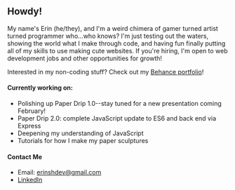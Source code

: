 ## Howdy!

My name's Erin (he/they), and I'm a weird chimera of gamer turned artist turned programmer who...who knows? I'm just testing out the waters, showing the world what I make through code, and having fun finally putting all of my skills to use making cute websites. If you're hiring, I'm open to web development jobs and other opportunities for growth!

Interested in my non-coding stuff? Check out my [Behance portfolio](https://www.behance.net/sherrilh659709ca)!

#### Currently working on:
- Polishing up Paper Drip 1.0--stay tuned for a new presentation coming February!
- Paper Drip 2.0: complete JavaScript update to ES6 and back end via Express
- Deepening my understanding of JavaScript
- Tutorials for how I make my paper sculptures

#### Contact Me
- Email: erinshdev@gmail.com
- [LinkedIn](https://www.linkedin.com/in/esh97/)

<!--
**esh6597/esh6597** is a ✨ _special_ ✨ repository because its `README.md` (this file) appears on your GitHub profile.

Here are some ideas to get you started:

- 🔭 I’m currently working on ...
- 🌱 I’m currently learning ...
- 👯 I’m looking to collaborate on ...
- 🤔 I’m looking for help with ...
- 💬 Ask me about ...
- 📫 How to reach me: ...
- 😄 Pronouns: ...
- ⚡ Fun fact: ...
-->
